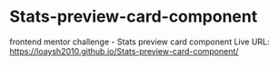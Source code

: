 # Stats-preview-card-component
frontend mentor challenge - Stats preview card component Live URL: https://loaysh2010.github.io/Stats-preview-card-component/
